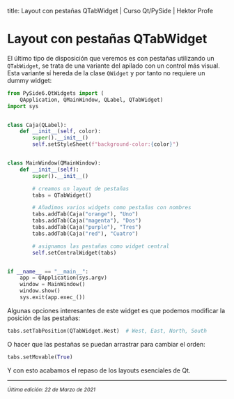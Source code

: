title: Layout con pestañas QTabWidget | Curso Qt/PySide | Hektor Profe

# Layout con pestañas QTabWidget

El último tipo de disposición que veremos es con pestañas utilizando un `QTabWidget`, se trata de una variante del apilado con un control más visual. Esta variante sí hereda de la clase `QWidget` y por tanto no requiere un dummy widget:

```python
from PySide6.QtWidgets import (
    QApplication, QMainWindow, QLabel, QTabWidget)
import sys


class Caja(QLabel):
    def __init__(self, color):
        super().__init__()
        self.setStyleSheet(f"background-color:{color}")


class MainWindow(QMainWindow):
    def __init__(self):
        super().__init__()

        # creamos un layout de pestañas
        tabs = QTabWidget()

        # Añadimos varios widgets como pestañas con nombres
        tabs.addTab(Caja("orange"), "Uno")
        tabs.addTab(Caja("magenta"), "Dos")
        tabs.addTab(Caja("purple"), "Tres")
        tabs.addTab(Caja("red"), "Cuatro")

        # asignamos las pestañas como widget central
        self.setCentralWidget(tabs)


if __name__ == "__main__":
    app = QApplication(sys.argv)
    window = MainWindow()
    window.show()
    sys.exit(app.exec_())
```

Algunas opciones interesantes de este widget es que podemos modificar la posición de las pestañas:

```python
tabs.setTabPosition(QTabWidget.West)  # West, East, North, South
```

O hacer que las pestañas se puedan arrastrar para cambiar el orden:

```python
tabs.setMovable(True)
```

Y con esto acabamos el repaso de los layouts esenciales de Qt.

___
<small class="edited"><i>Última edición: 22 de Marzo de 2021</i></small>